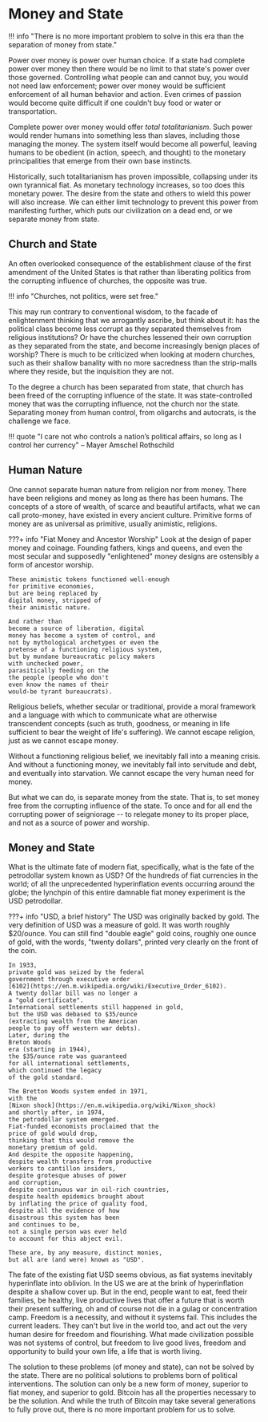 # Money and State

!!! info "There is no more important problem to solve in this era than the separation of money from state."

Power over money is power over human choice.
If a state had complete power over money
 then there would be no limit to that state's 
 power over those governed.
Controlling what people can and cannot buy,
 you would not need law enforcement;
 power over money would be sufficient enforcement
 of all human behavior and action.
Even crimes of passion would become quite
 difficult if one couldn't buy food or water or
 transportation.

Complete power over money would offer
 *total totalitarianism*.
Such power would render
 humans into something less than slaves,
 including those managing the money.
The system itself would become all powerful,
 leaving humans to be obedient
 (in action, speech, and thought) 
 to the monetary principalities that 
 emerge from their own base instincts.

Historically, such totalitarianism has proven
 impossible, collapsing under its own
 tyrannical fiat.
As monetary technology increases,
 so too does this monetary power.
The desire
 from the state and others to wield
 this power will also increase.
We can either limit technology to prevent
 this power from manifesting further,
 which puts our civilization on a dead end,
 or we separate money from state.

 


## Church and State

An often overlooked consequence
 of the establishment clause of the
 first amendment of the United States 
 is that rather than liberating politics from
 the corrupting influence of churches,
 the opposite was true.

!!! info "Churches, not politics, were set free."

This may run contrary to conventional
 wisdom, to the facade of enlightenment
 thinking that we arrogantly ascribe,
 but think about it: has the
 political class become less corrupt 
 as they separated themselves from religious
 institutions?
Or have the churches lessened their
 own corruption as they separated
 from the state, and become increasingly 
 benign places of worship?
There is much to be criticized when looking
 at modern churches, such as their
 shallow banality with no more sacredness than
 the strip-malls where they reside, 
 but the
 inquisition
 they are not.

To the degree a church has been separated from
 state, that church has been freed of the
 corrupting influence of the state.
It was state-controlled money that was
 the corrupting influence,
 not the church nor the state.
Separating money from human control, from
 oligarchs and autocrats, is the challenge
 we face.

!!! quote "I care not who controls a nation’s political affairs, so long as I control her currency"
    – Mayer Amschel Rothschild




## Human Nature 

One cannot separate human nature from religion
 nor from money.
There have been religions and money
 as long as there has
 been humans.
The concepts of a store of wealth, of
 scarce and beautiful artifacts,
 what we can call
 proto-money,
 have existed in every ancient culture.
Primitive forms of money are as universal as
 primitive, usually 
 animistic,
 religions.

???+ info "Fiat Money and Ancestor Worship"
    Look at the design of paper money and coinage.
    Founding fathers, kings and queens, and
    even the most secular and supposedly 
    "enlightened" money designs are ostensibly
    a form of ancestor worship.

    These animistic tokens functioned well-enough
    for primitive economies,
    but are being replaced by
    digital money, stripped of
    their animistic nature. 

    And rather than
    become a source of liberation, digital
    money has become a system of control, and
    not by mythological archetypes or even the
    pretense of a functioning religious system,
    but by mundane bureaucratic policy makers
    with unchecked power,
    parasitically feeding on the
    the people (people who don't
    even know the names of their
    would-be tyrant bureaucrats).


Religious beliefs, whether secular or traditional,
 provide a moral framework and a language
 with which to communicate what are
 otherwise transcendent concepts 
 (such as truth, goodness, or meaning in life sufficient
 to bear the weight of life's suffering).
We cannot escape religion, 
 just as we cannot escape money.

Without a functioning religious belief, 
 we inevitably fall into a 
 meaning crisis.
And without a functioning money,
 we inevitably fall into servitude and debt,
 and eventually into starvation.
We cannot escape the very human need
 for money.

But what we can do, is separate money
 from the state.
That is, to set money free from the
 corrupting influence of the state.
To once and for all end the corrupting
 power of seigniorage --
 to relegate money to its proper place,
 and not as a source of power and worship.




## Money and State

What is the ultimate fate of modern fiat,
 specifically,
 what is the fate of
 the petrodollar system known as USD?
Of the hundreds of
 fiat currencies in the world;
 of all the unprecedented
 hyperinflation
 events occurring around the globe;
 the lynchpin of this entire
 damnable fiat money experiment
 is the USD petrodollar.

???+ info "USD, a brief history"
    The USD was
    originally backed by gold.
    The very definition of USD was
    a measure of gold.
    It was worth roughly $20/ounce.
    You can still find "double eagle" gold coins,
    roughly one ounce of gold, with the words,
    "twenty dollars", printed very clearly
    on the front of the coin.

    In 1933,
    private gold was seized by the federal
    government through executive order
    [6102](https://en.m.wikipedia.org/wiki/Executive_Order_6102).
    A twenty dollar bill was no longer a
    a "gold certificate".
    International settlements still happened in gold,
    but the USD was debased to $35/ounce
    (extracting wealth from the American
    people to pay off western war debts).
    Later, during the
    Breton Woods
    era (starting in 1944),
    the $35/ounce rate was guaranteed
    for all international settlements,
    which continued the legacy
    of the gold standard.

    The Bretton Woods system ended in 1971,
    with the
    [Nixon shock](https://en.m.wikipedia.org/wiki/Nixon_shock)
    and shortly after, in 1974,
    the petrodollar system emerged.
    Fiat-funded economists proclaimed that the
    price of gold would drop,
    thinking that this would remove the
    monetary premium of gold.
    And despite the opposite happening,
    despite wealth transfers from productive
    workers to cantillon insiders,
    despite grotesque abuses of power
    and corruption,
    despite continuous war in oil-rich countries,
    despite health epidemics brought about
    by inflating the price of quality food,
    despite all the evidence of how
    disastrous this system has been
    and continues to be,
    not a single person was ever held
    to account for this abject evil.

    These are, by any measure, distinct monies,
    but all are (and were) known as "USD".


The fate of the existing
 fiat USD
 seems obvious, as
 fiat systems inevitably 
 hyperinflate into oblivion.
In the US
 we are at the brink of hyperinflation
 despite a shallow cover up.
But in the end, people want to eat, 
 feed their families, be healthy, 
 live productive lives that offer a 
 future that is worth their present suffering, 
 oh and of course not 
 die in a gulag or concentration camp. 
Freedom is a necessity, 
 and without it systems fail. 
This includes the current leaders. 
They can't but live in the world too, 
 and act out the very human desire for
 freedom and flourishing.
What made civilization possible was not
 systems of control, 
 but freedom to live good lives, 
 freedom and opportunity to build your own life,
 a life that is worth living.

The solution to these problems (of money and state),
 can not be solved by the state.
There are no political solutions to problems
 born of political interventions.
The solution can only be a new form of money,
 superior to fiat money,
 and superior to gold.
Bitcoin has all the properties necessary
 to be the solution.
And while the truth of Bitcoin
 may take several generations to fully prove out,
 there is no more important problem for us to solve.

